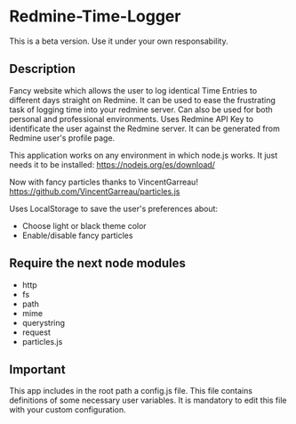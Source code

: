 # Redmine-Time-Logger
This is a beta version.
Use it under your own responsability.

## Description
Fancy website which allows the user to log identical Time Entries to different days straight on Redmine.
It can be used to ease the frustrating task of logging time into your redmine server. Can also be used for both personal and professional environments.
Uses Redmine API Key to identificate the user against the Redmine server. It can be generated from Redmine user's profile page.

This application works on any environment in which node.js works. It just needs it to be installed:
https://nodejs.org/es/download/

Now with fancy particles thanks to VincentGarreau! https://github.com/VincentGarreau/particles.js 

Uses LocalStorage to save the user's preferences about:
* Choose light or black theme color
* Enable/disable fancy particles

## Require the next node modules
- http
- fs
- path
- mime
- querystring
- request
- particles.js

## Important
This app includes in the root path a config.js file. This file contains definitions of some necessary user variables.
It is mandatory to edit this file with your custom configuration.
